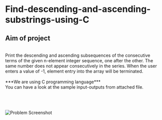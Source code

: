 # Find-descending-and-ascending-substrings-using-C

## Aim of project
<br/>
Print the descending and ascending subsequences of the consecutive terms of the given n-element integer sequence, one after the other. The same number does not appear consecutively in the series. When the user enters a value of -1, element entry into the array will be terminated.
<br/><br/>***We are using C programming language***
<br/> You can have a look at the sample input-outputs from attached file.


<br/><br/><br/>![Problem Screenshot](https://github.com/kaanoztekin99/Find-descending-and-ascending-substrings-using-C/blob/master/question_ss.png?raw=true)

